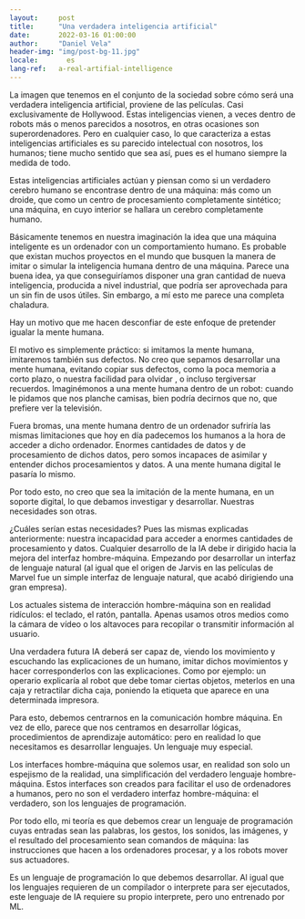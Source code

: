 ```yaml
---
layout:     post
title:      "Una verdadera inteligencia artificial"
date:       2022-03-16 01:00:00
author:     "Daniel Vela"
header-img: "img/post-bg-11.jpg"
locale:       es
lang-ref:   a-real-artifial-intelligence
---
```


La imagen que tenemos en el conjunto de la sociedad sobre cómo será una verdadera inteligencia artificial, proviene de las películas. Casi exclusivamente de Hollywood. Estas inteligencias vienen, a veces dentro de robots más o menos parecidos a nosotros, en otras ocasiones son superordenadores. Pero en cualquier caso, lo que caracteriza a estas inteligencias artificiales es su parecido intelectual con nosotros, los humanos; tiene mucho sentido que sea así, pues es el humano siempre la medida de todo.

Estas inteligencias artificiales actúan y piensan como si un verdadero cerebro humano se encontrase dentro de una máquina: más como un droide, que como un centro de procesamiento completamente sintético; una máquina, en cuyo interior se hallara un cerebro completamente humano. 

Básicamente tenemos en nuestra imaginación la idea que una máquina inteligente es un ordenador con un comportamiento humano. Es probable que existan muchos proyectos en el mundo que busquen la manera de imitar o simular la inteligencia humana dentro de una máquina. Parece una buena idea, ya que conseguiríamos disponer una gran cantidad de nueva inteligencia, producida a nivel industrial, que podría ser aprovechada para un sin fin de usos útiles. Sin embargo, a mí esto me parece una completa chaladura.

Hay un motivo que me hacen desconfiar de este enfoque de pretender igualar la mente humana.

El motivo es simplemente práctico: si imitamos la mente humana, imitaremos también sus defectos. No creo que sepamos desarrollar una mente humana, evitando copiar sus defectos, como la poca memoria a corto plazo, o nuestra facilidad para olvidar , o incluso tergiversar recuerdos. Imaginémonos a una mente humana dentro de un robot: cuando le pidamos que nos planche camisas, bien podría decirnos que no, que prefiere ver la televisión. 

Fuera bromas, una mente humana dentro de un ordenador sufriría las mismas limitaciones que hoy en día padecemos los humanos a la hora de acceder a dicho ordenador. Enormes cantidades de datos y de procesamiento de dichos datos, pero somos incapaces de asimilar y entender dichos procesamientos y datos. A una mente humana digital le pasaría lo mismo.

Por todo esto, no creo que sea la imitación de la mente humana, en un soporte digital, lo que debamos investigar y desarrollar. Nuestras necesidades son otras. 

¿Cuáles serían estas necesidades? Pues las mismas explicadas anteriormente: nuestra incapacidad para acceder a enormes cantidades de procesamiento y datos.  Cualquier desarrollo de la IA debe ir dirigido hacia la mejora del interfaz hombre-máquina. Empezando por desarrollar un interfaz de lenguaje natural (al igual que el origen de Jarvis en las películas de Marvel fue un simple interfaz de lenguaje natural, que acabó dirigiendo una gran empresa).

Los actuales sistema de interacción hombre-máquina son en realidad ridículos: el teclado, el ratón, pantalla. Apenas usamos otros medios como la cámara de vídeo o los altavoces para recopilar o transmitir información al usuario.

Una verdadera futura IA deberá ser capaz de, viendo los movimiento y escuchando las explicaciones de un humano, imitar dichos movimientos y hacer corresponderlos con las explicaciones. Como por ejemplo: un operario explicaría al robot que debe tomar ciertas objetos, meterlos en una caja y retractilar dicha caja, poniendo la etiqueta que aparece en una determinada impresora.

Para esto, debemos centrarnos en la comunicación hombre máquina. En vez de ello, parece que nos centramos en desarrollar lógicas, procedimientos de aprendizaje automático: pero en realidad lo que necesitamos es desarrollar lenguajes. Un lenguaje muy especial.

Los interfaces hombre-máquina que solemos usar, en realidad son solo un espejismo de la realidad, una simplificación del verdadero lenguaje hombre-máquina. Estos interfaces son creados para facilitar el uso de ordenadores a humanos, pero no son el verdadero interfaz hombre-máquina: el verdadero, son los lenguajes de programación.

Por todo ello, mi teoría es que debemos crear un lenguaje de programación cuyas entradas sean las palabras, los gestos, los sonidos, las imágenes, y el resultado del procesamiento sean comandos de máquina: las instrucciones que hacen a los ordenadores procesar, y a los robots mover sus actuadores.

Es un lenguaje de programación lo que debemos desarrollar. Al igual que los lenguajes requieren de un compilador o interprete para ser ejecutados, este lenguaje de IA requiere su propio interprete, pero uno entrenado por ML. 